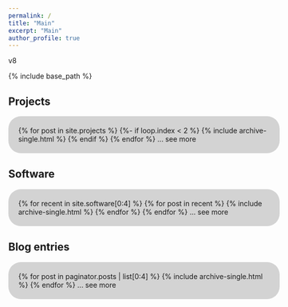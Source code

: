```yaml
---
permalink: /
title: "Main"
excerpt: "Main"
author_profile: true
---
```


<style>
#roundedbox {
  border-radius: 25px;
  background: LightGray;
  padding: 20px;
  width: 100%;
}
</style>

v8

{% include base_path %}

## Projects
<div id="roundedbox">
{% for post in site.projects %}
  {%- if loop.index < 2 %}
    {% include archive-single.html %}
  {% endif %}
{% endfor %}
... see more
</div>

## Software
<div id="roundedbox">
{% for recent in site.software[0:4] %}
  {% for post in recent %}
    {% include archive-single.html %}
  {% endfor %}
{% endfor %}
... see more
</div>


## Blog entries
<div id="roundedbox">
{% for post in paginator.posts | list[0:4] %}
  {% include archive-single.html %}
{% endfor %}
... see more
</div>
